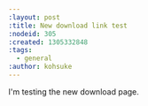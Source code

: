 ```yaml
---
:layout: post
:title: New download link test
:nodeid: 305
:created: 1305332848
:tags:
  - general
:author: kohsuke
---
```


I'm testing the new download page.
